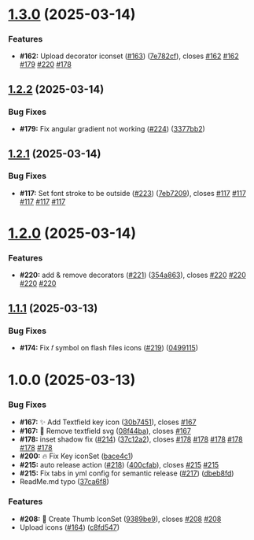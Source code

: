 # [1.3.0](https://github.com/SimonPistache/famfamfam-silk-svg/compare/v1.2.2...v1.3.0) (2025-03-14)


### Features

* **#162:** Upload decorator iconset ([#163](https://github.com/SimonPistache/famfamfam-silk-svg/issues/163)) ([7e782cf](https://github.com/SimonPistache/famfamfam-silk-svg/commit/7e782cfbff5bdbd037069090488eb18aed180a18)), closes [#162](https://github.com/SimonPistache/famfamfam-silk-svg/issues/162) [#162](https://github.com/SimonPistache/famfamfam-silk-svg/issues/162) [#179](https://github.com/SimonPistache/famfamfam-silk-svg/issues/179) [#220](https://github.com/SimonPistache/famfamfam-silk-svg/issues/220) [#178](https://github.com/SimonPistache/famfamfam-silk-svg/issues/178)

## [1.2.2](https://github.com/SimonPistache/famfamfam-silk-svg/compare/v1.2.1...v1.2.2) (2025-03-14)


### Bug Fixes

* **#179:** Fix angular gradient not working ([#224](https://github.com/SimonPistache/famfamfam-silk-svg/issues/224)) ([3377bb2](https://github.com/SimonPistache/famfamfam-silk-svg/commit/3377bb2025df23500c4f0a33af421622fcf02ba1))

## [1.2.1](https://github.com/SimonPistache/famfamfam-silk-svg/compare/v1.2.0...v1.2.1) (2025-03-14)


### Bug Fixes

* **#117:** Set font stroke to be outside ([#223](https://github.com/SimonPistache/famfamfam-silk-svg/issues/223)) ([7eb7209](https://github.com/SimonPistache/famfamfam-silk-svg/commit/7eb7209cc3c3b068db14c9f90646683e12118894)), closes [#117](https://github.com/SimonPistache/famfamfam-silk-svg/issues/117) [#117](https://github.com/SimonPistache/famfamfam-silk-svg/issues/117) [#117](https://github.com/SimonPistache/famfamfam-silk-svg/issues/117) [#117](https://github.com/SimonPistache/famfamfam-silk-svg/issues/117) [#117](https://github.com/SimonPistache/famfamfam-silk-svg/issues/117)

# [1.2.0](https://github.com/SimonPistache/famfamfam-silk-svg/compare/v1.1.1...v1.2.0) (2025-03-14)


### Features

* **#220:** add & remove decorators ([#221](https://github.com/SimonPistache/famfamfam-silk-svg/issues/221)) ([354a863](https://github.com/SimonPistache/famfamfam-silk-svg/commit/354a863b51db370063558a2bfbf25b710dc084d0)), closes [#220](https://github.com/SimonPistache/famfamfam-silk-svg/issues/220) [#220](https://github.com/SimonPistache/famfamfam-silk-svg/issues/220) [#220](https://github.com/SimonPistache/famfamfam-silk-svg/issues/220) [#220](https://github.com/SimonPistache/famfamfam-silk-svg/issues/220)

## [1.1.1](https://github.com/SimonPistache/famfamfam-silk-svg/compare/v1.1.0...v1.1.1) (2025-03-13)


### Bug Fixes

* **#174:** Fix 𝑓 symbol on flash files icons ([#219](https://github.com/SimonPistache/famfamfam-silk-svg/issues/219)) ([0499115](https://github.com/SimonPistache/famfamfam-silk-svg/commit/04991151278a49f04c76931044ad12119739c8bf))

# 1.0.0 (2025-03-13)


### Bug Fixes

* **#167:** ✨ Add Textfield key icon ([30b7451](https://github.com/SimonPistache/famfamfam-silk-svg/commit/30b7451ef8c5c9f126ce553f36e469c7b3fabd32)), closes [#167](https://github.com/SimonPistache/famfamfam-silk-svg/issues/167)
* **#167:** 🧱 Remove textfield svg ([08f44ba](https://github.com/SimonPistache/famfamfam-silk-svg/commit/08f44babde977772680577a2d2efdf361a2cb1bc)), closes [#167](https://github.com/SimonPistache/famfamfam-silk-svg/issues/167)
* **#178:** inset shadow fix ([#214](https://github.com/SimonPistache/famfamfam-silk-svg/issues/214)) ([37c12a2](https://github.com/SimonPistache/famfamfam-silk-svg/commit/37c12a26a7b7dc1a349334a7dc0ee6eadf8d5710)), closes [#178](https://github.com/SimonPistache/famfamfam-silk-svg/issues/178) [#178](https://github.com/SimonPistache/famfamfam-silk-svg/issues/178) [#178](https://github.com/SimonPistache/famfamfam-silk-svg/issues/178) [#178](https://github.com/SimonPistache/famfamfam-silk-svg/issues/178) [#178](https://github.com/SimonPistache/famfamfam-silk-svg/issues/178) [#178](https://github.com/SimonPistache/famfamfam-silk-svg/issues/178)
* **#200:** 🔥 Fix Key iconSet ([bace4c1](https://github.com/SimonPistache/famfamfam-silk-svg/commit/bace4c1a107ef65db9a4ab71230e105ff1b6bf64))
* **#215:** auto release action ([#218](https://github.com/SimonPistache/famfamfam-silk-svg/issues/218)) ([400cfab](https://github.com/SimonPistache/famfamfam-silk-svg/commit/400cfab2c0636dfb49867c8a1b79fc615ddcf107)), closes [#215](https://github.com/SimonPistache/famfamfam-silk-svg/issues/215) [#215](https://github.com/SimonPistache/famfamfam-silk-svg/issues/215)
* **#215:** Fix tabs in yml config for semantic release ([#217](https://github.com/SimonPistache/famfamfam-silk-svg/issues/217)) ([dbeb8fd](https://github.com/SimonPistache/famfamfam-silk-svg/commit/dbeb8fd56e5f14dcc4a7b756e48051ce38aa262b))
* ReadMe.md typo ([37ca6f8](https://github.com/SimonPistache/famfamfam-silk-svg/commit/37ca6f85679ca7753a6c3346129748f509f5fcb2))


### Features

* **#208:** 🎨 Create Thumb IconSet ([9389be9](https://github.com/SimonPistache/famfamfam-silk-svg/commit/9389be923f4b25abf7209dcb04390499a0cd275b)), closes [#208](https://github.com/SimonPistache/famfamfam-silk-svg/issues/208) [#208](https://github.com/SimonPistache/famfamfam-silk-svg/issues/208)
* Upload icons ([#164](https://github.com/SimonPistache/famfamfam-silk-svg/issues/164)) ([c8fd547](https://github.com/SimonPistache/famfamfam-silk-svg/commit/c8fd547e07734ecec336d023a05dee50ce99823a))
